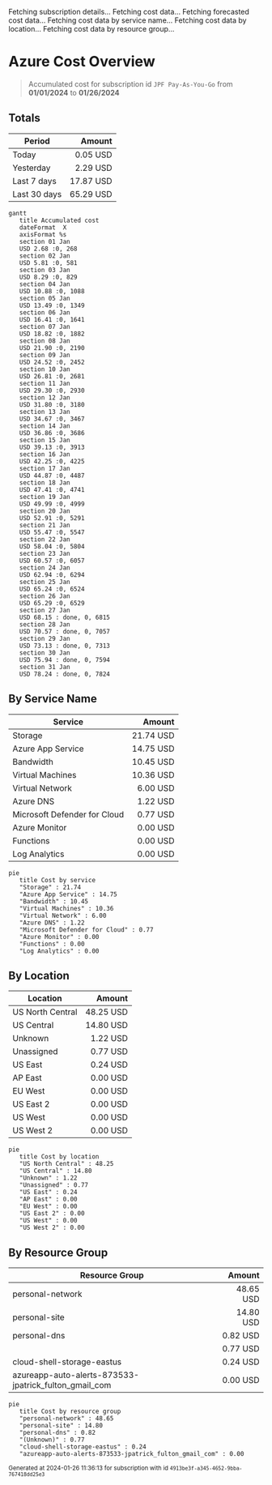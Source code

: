 Fetching subscription details...
Fetching cost data...
Fetching forecasted cost data...
Fetching cost data by service name...
Fetching cost data by location...
Fetching cost data by resource group...
# Azure Cost Overview

> Accumulated cost for subscription id `JPF Pay-As-You-Go` from **01/01/2024** to **01/26/2024**

## Totals

|Period|Amount|
|---|---:|
|Today|0.05 USD|
|Yesterday|2.29 USD|
|Last 7 days|17.87 USD|
|Last 30 days|65.29 USD|

```mermaid
gantt
   title Accumulated cost
   dateFormat  X
   axisFormat %s
   section 01 Jan
   USD 2.68 :0, 268
   section 02 Jan
   USD 5.81 :0, 581
   section 03 Jan
   USD 8.29 :0, 829
   section 04 Jan
   USD 10.88 :0, 1088
   section 05 Jan
   USD 13.49 :0, 1349
   section 06 Jan
   USD 16.41 :0, 1641
   section 07 Jan
   USD 18.82 :0, 1882
   section 08 Jan
   USD 21.90 :0, 2190
   section 09 Jan
   USD 24.52 :0, 2452
   section 10 Jan
   USD 26.81 :0, 2681
   section 11 Jan
   USD 29.30 :0, 2930
   section 12 Jan
   USD 31.80 :0, 3180
   section 13 Jan
   USD 34.67 :0, 3467
   section 14 Jan
   USD 36.86 :0, 3686
   section 15 Jan
   USD 39.13 :0, 3913
   section 16 Jan
   USD 42.25 :0, 4225
   section 17 Jan
   USD 44.87 :0, 4487
   section 18 Jan
   USD 47.41 :0, 4741
   section 19 Jan
   USD 49.99 :0, 4999
   section 20 Jan
   USD 52.91 :0, 5291
   section 21 Jan
   USD 55.47 :0, 5547
   section 22 Jan
   USD 58.04 :0, 5804
   section 23 Jan
   USD 60.57 :0, 6057
   section 24 Jan
   USD 62.94 :0, 6294
   section 25 Jan
   USD 65.24 :0, 6524
   section 26 Jan
   USD 65.29 :0, 6529
   section 27 Jan
   USD 68.15 : done, 0, 6815
   section 28 Jan
   USD 70.57 : done, 0, 7057
   section 29 Jan
   USD 73.13 : done, 0, 7313
   section 30 Jan
   USD 75.94 : done, 0, 7594
   section 31 Jan
   USD 78.24 : done, 0, 7824
```

## By Service Name

|Service|Amount|
|---|---:|
|Storage|21.74 USD|
|Azure App Service|14.75 USD|
|Bandwidth|10.45 USD|
|Virtual Machines|10.36 USD|
|Virtual Network|6.00 USD|
|Azure DNS|1.22 USD|
|Microsoft Defender for Cloud|0.77 USD|
|Azure Monitor|0.00 USD|
|Functions|0.00 USD|
|Log Analytics|0.00 USD|

```mermaid
pie
   title Cost by service
   "Storage" : 21.74
   "Azure App Service" : 14.75
   "Bandwidth" : 10.45
   "Virtual Machines" : 10.36
   "Virtual Network" : 6.00
   "Azure DNS" : 1.22
   "Microsoft Defender for Cloud" : 0.77
   "Azure Monitor" : 0.00
   "Functions" : 0.00
   "Log Analytics" : 0.00
```

## By Location

|Location|Amount|
|---|---:|
|US North Central|48.25 USD|
|US Central|14.80 USD|
|Unknown|1.22 USD|
|Unassigned|0.77 USD|
|US East|0.24 USD|
|AP East|0.00 USD|
|EU West|0.00 USD|
|US East 2|0.00 USD|
|US West|0.00 USD|
|US West 2|0.00 USD|

```mermaid
pie
   title Cost by location
   "US North Central" : 48.25
   "US Central" : 14.80
   "Unknown" : 1.22
   "Unassigned" : 0.77
   "US East" : 0.24
   "AP East" : 0.00
   "EU West" : 0.00
   "US East 2" : 0.00
   "US West" : 0.00
   "US West 2" : 0.00
```

## By Resource Group

|Resource Group|Amount|
|---|---:|
|personal-network|48.65 USD|
|personal-site|14.80 USD|
|personal-dns|0.82 USD|
||0.77 USD|
|cloud-shell-storage-eastus|0.24 USD|
|azureapp-auto-alerts-873533-jpatrick_fulton_gmail_com|0.00 USD|

```mermaid
pie
   title Cost by resource group
   "personal-network" : 48.65
   "personal-site" : 14.80
   "personal-dns" : 0.82
   "(Unknown)" : 0.77
   "cloud-shell-storage-eastus" : 0.24
   "azureapp-auto-alerts-873533-jpatrick_fulton_gmail_com" : 0.00
```

<sup>Generated at 2024-01-26 11:36:13 for subscription with id `4913be3f-a345-4652-9bba-767418dd25e3`</sup>
